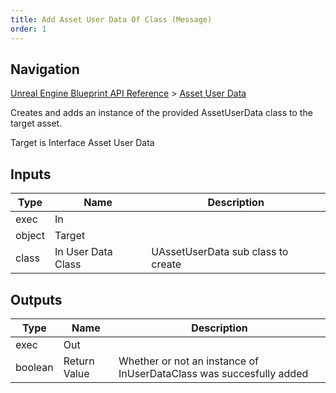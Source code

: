 ```yaml
---
title: Add Asset User Data Of Class (Message)
order: 1
---
```

## Navigation

[Unreal Engine Blueprint API Reference](https://dev.epicgames.com/documentation/en-us/unreal-engine/BlueprintAPI) > [Asset User Data](https://dev.epicgames.com/documentation/en-us/unreal-engine/BlueprintAPI/AssetUserData)

Creates and adds an instance of the provided AssetUserData class to the target asset.

Target is Interface Asset User Data

## Inputs

| Type | Name | Description |
| --- | --- | --- |
| exec | In |  |
| object | Target |  |
| class | In User Data Class | UAssetUserData sub class to create |

## Outputs

| Type | Name | Description |
| --- | --- | --- |
| exec | Out |  |
| boolean | Return Value | Whether or not an instance of InUserDataClass was succesfully added |
